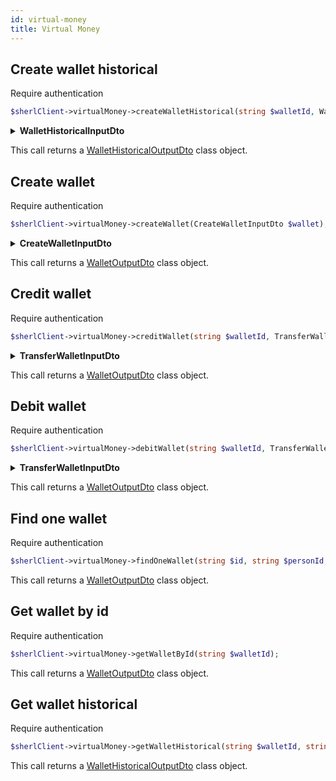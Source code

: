 ```yaml
---
id: virtual-money
title: Virtual Money
---
```


## Create wallet historical

<span class="badge badge--warning">Require authentication</span>

```php
$sherlClient->virtualMoney->createWalletHistorical(string $walletId, WalletHistoricalInputDto $walletHistorical);
```

<details>
<summary><b>WalletHistoricalInputDto</b></summary>

| Fields             |   Type   |      Required      | Description                           |
| :----------------- | :------: | :----------------: | ------------------------------------- |
| **id**             | `string` | :white_check_mark: | The identifier of the wallet history. |
| **uri**            | `string` | :white_check_mark: | The URI associated with the history.  |
| **amount**         | `float`  | :white_check_mark: | The amount of the history.            |
| **consumerId**     | `string` | :white_check_mark: | The identifier of the consumer.       |
| **organizationId** | `string` | :white_check_mark: | The identifier of the organization.   |
| **description**    | `string` | :white_check_mark: | The description of the history.       |
| **personId**       | `string` | :white_check_mark: | The identifier of the person.         |
| **walletId**       | `string` | :white_check_mark: | The identifier of the wallet.         |
| **createdAt**      | `string` | :white_check_mark: | The creation date of the history.     |

</details>

This call returns a [WalletHistoricalOutputDto](virtual-money-types#wallethistoricaloutputdto) class object.

## Create wallet

<span class="badge badge--warning">Require authentication</span>

```php
$sherlClient->virtualMoney->createWallet(CreateWalletInputDto $wallet);
```

<details>
<summary><b>CreateWalletInputDto</b></summary>

| Fields       |   Type   |      Required      | Description                                            |
| :----------- | :------: | :----------------: | ------------------------------------------------------ |
| **id**       | `string` | :white_check_mark: | The identifier of the wallet.                          |
| **personId** | `string` | :white_check_mark: | The ID of the person to be associated with the wallet. |

</details>

This call returns a [WalletOutputDto](virtual-money-types#walletoutputdto) class object.

## Credit wallet

<span class="badge badge--warning">Require authentication</span>

```php
$sherlClient->virtualMoney->creditWallet(string $walletId, TransferWalletInputDto $transferWallet);
```

<details>
<summary><b>TransferWalletInputDto</b></summary>

| Fields             |   Type   |      Required      | Description                                      |
| :----------------- | :------: | :----------------: | ------------------------------------------------ |
| **amount**         | `float`  | :white_check_mark: | The amount to be credited to the wallet.         |
| **description**    | `string` | :white_check_mark: | Description of the transaction.                  |
| **organizationId** | `string` | :white_check_mark: | The ID of the organization that owns the wallet. |

</details>

This call returns a [WalletOutputDto](virtual-money-types#walletoutputdto) class object.

## Debit wallet

<span class="badge badge--warning">Require authentication</span>

```php
$sherlClient->virtualMoney->debitWallet(string $walletId, TransferWalletInputDto $transferWallet);
```

<details>
<summary><b>TransferWalletInputDto</b></summary>

| Fields             |   Type   |      Required      | Description                                             |
| :----------------- | :------: | :----------------: | ------------------------------------------------------- |
| **amount**         | `float`  | :white_check_mark: | The amount to be debited from the wallet.               |
| **description**    | `string` | :white_check_mark: | Description of the transaction.                         |
| **organizationId** | `string` | :white_check_mark: | The ID of the organization to which the wallet belongs. |

</details>

This call returns a [WalletOutputDto](virtual-money-types#walletoutputdto) class object.

## Find one wallet

<span class="badge badge--warning">Require authentication</span>

```php
$sherlClient->virtualMoney->findOneWallet(string $id, string $personId, string $consumerId);
```

This call returns a [WalletOutputDto](virtual-money-types#walletoutputdto) class object.

## Get wallet by id

<span class="badge badge--warning">Require authentication</span>

```php
$sherlClient->virtualMoney->getWalletById(string $walletId);
```

This call returns a [WalletOutputDto](virtual-money-types#walletoutputdto) class object.

## Get wallet historical

<span class="badge badge--warning">Require authentication</span>

```php
$sherlClient->virtualMoney->getWalletHistorical(string $walletId, string $historicalId);
```

This call returns a [WalletHistoricalOutputDto](virtual-money-types#wallethistoricaloutputdto) class object.
